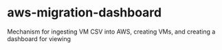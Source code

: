 # aws-migration-dashboard
Mechanism for ingesting VM CSV into AWS, creating VMs, and creating a dashboard for viewing
